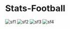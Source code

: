 # Stats-Football
![sf1](https://user-images.githubusercontent.com/45525480/172124961-403cf419-1818-4d35-9566-be8e6b51aa0c.png)
![sf2](https://user-images.githubusercontent.com/45525480/172124979-4355b2ad-939b-498d-9fc9-652b8891a32b.png)
![sf3](https://user-images.githubusercontent.com/45525480/172124988-c12e310e-1eb4-49c5-b319-b156e9ec1045.png)
![sf4](https://user-images.githubusercontent.com/45525480/172124995-e49b4a2c-d902-47dc-97a7-0ccf29d53516.png)
